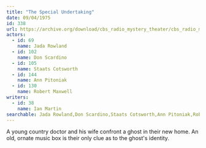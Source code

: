 ```yaml
---
title: "The Special Undertaking"
date: 09/04/1975
id: 338
url: https://archive.org/download/cbs_radio_mystery_theater/cbs_radio_mystery_theater-0301-0350.zip/cbs_radio_mystery_theater-0301-0350%2Fcbsrmt_0338_the_special_undertaking.mp3
actors:  
  - id: 69
    name: Jada Rowland  
  - id: 102
    name: Don Scardino  
  - id: 105
    name: Staats Cotsworth  
  - id: 144
    name: Ann Pitoniak  
  - id: 130
    name: Robert Maxwell
writers:  
  - id: 38
    name: Ian Martin
searchable: Jada Rowland,Don Scardino,Staats Cotsworth,Ann Pitoniak,Robert Maxwell Ian Martin
---
```

A young country doctor and his wife confront a ghost in their new home. An old, ornate music box is their only clue as to the ghost's identity.
